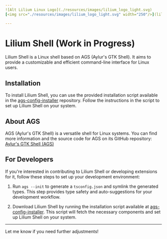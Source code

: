 ```yaml
---
![Alt Lilium Linux Logo](./resources/images/lilium_logo_light.svg)
[<img src="./resources/images/lilium_logo_light.svg" width="250"/>](lilium_logo_light.svg)

---
```


# Lilium Shell (Work in Progress)

Lilium Shell is a Linux shell based on AGS (Aylur's GTK Shell). It aims to provide a customizable and efficient command-line interface for Linux users.

## Installation
To install Lilium Shell, you can use the provided installation script available in the [ags-config-installer](https://github.com/Lilium-Linux/ags-config-installer) repository. Follow the instructions in the script to set up Lilium Shell on your system.

## About AGS
AGS (Aylur's GTK Shell) is a versatile shell for Linux systems. You can find more information and the source code for AGS on its GitHub repository: [Aylur's GTK Shell (AGS)](https://github.com/Aylur/ags)

## For Developers
If you're interested in contributing to Lilium Shell or developing extensions for it, follow these steps to set up your development environment:

1. Run `ags --init` to generate a `tsconfig.json` and symlink the generated types. This step provides type safety and auto-suggestions for your development workflow.
   
2. Download Lilium Shell by running the installation script available at [ags-config-installer](https://github.com/Lilium-Linux/ags-config-installer). This script will fetch the necessary components and set up Lilium Shell on your system.

---

Let me know if you need further adjustments!
